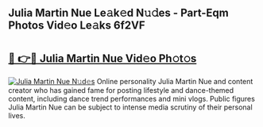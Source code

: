 ## Julia Martin Nue Le𝚊k𝚎d N𝚞𝚍es - Part-Eqm Photos Vid𝚎o Le𝚊ks 6f2VF

# <h2><a href="http://fb42dr7.evod.top/?m=Julia+Martin+Nue">🔗 👉🔴 Julia Martin Nue Vid𝚎o Ph𝚘t𝚘s</a></h2>

[![Julia Martin Nue N𝚞d𝚎s](https://i.imgur.com/8V9OHl7.gif)](http://fb42dr7.evod.top/?m=Julia+Martin+Nue)
Online personality Julia Martin Nue and content creator who has gained fame for posting lifestyle and dance-themed content, including dance trend performances and mini vlogs. Public figures Julia Martin Nue can be subject to intense media scrutiny of their personal lives. 
